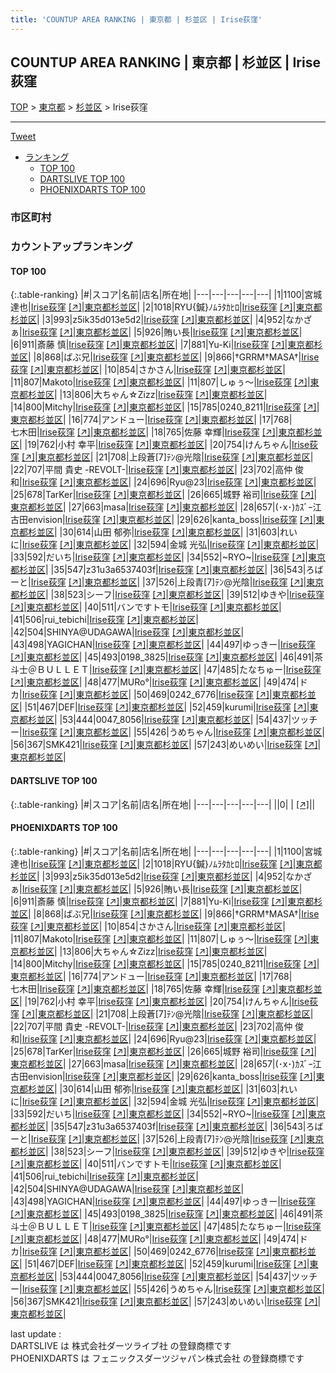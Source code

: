 ```yaml
---
title: 'COUNTUP AREA RANKING | 東京都 | 杉並区 | Irise荻窪'
---
```

## COUNTUP AREA RANKING | 東京都 | 杉並区 | Irise荻窪

[TOP](/darts/rank/) > [東京都](/darts/rank/東京都/) > [杉並区](/darts/rank/東京都/杉並区/) > Irise荻窪

___

<a href="https://twitter.com/share?ref_src=twsrc%5Etfw" data-text="COUNTUP AREA RANKING | 東京都杉並区Irise荻窪" class="twitter-share-button" data-hashtags="DARTSLIVE,PHOENIXDARTS,darts,ダーツ" data-show-count="false">Tweet</a>

* [ランキング](#カウントアップランキング)
    * [TOP 100](#top-100)
    * [DARTSLIVE TOP 100](#dartslive-top-100)
    * [PHOENIXDARTS TOP 100](#phoenixdarts-top-100)

### 市区町村

<ul>

</ul>

### カウントアップランキング

#### TOP 100



{:.table-ranking}
|#|スコア|名前|店名|所在地|
|---|---|---|---|---|
|1|1100|<span class="rank-name-pd">宮城 達也</span>|<a href="/darts/rank/shops/52522.html">Irise荻窪</a> <a href="https://vs.phoenixdarts.com/jp/shop/shopDetailInfo/s_52522?s_seq=52522">[↗]</a>|<a href="/darts/rank/東京都/杉並区">東京都杉並区</a>|
|2|1018|<span class="rank-name-pd">RYU{鍼}ﾉﾑﾗﾀｶﾋﾛ</span>|<a href="/darts/rank/shops/52522.html">Irise荻窪</a> <a href="https://vs.phoenixdarts.com/jp/shop/shopDetailInfo/s_52522?s_seq=52522">[↗]</a>|<a href="/darts/rank/東京都/杉並区">東京都杉並区</a>|
|3|993|<span class="rank-name-pd">z5ik35d013e5d2</span>|<a href="/darts/rank/shops/52522.html">Irise荻窪</a> <a href="https://vs.phoenixdarts.com/jp/shop/shopDetailInfo/s_52522?s_seq=52522">[↗]</a>|<a href="/darts/rank/東京都/杉並区">東京都杉並区</a>|
|4|952|<span class="rank-name-pd">なかざぁ</span>|<a href="/darts/rank/shops/52522.html">Irise荻窪</a> <a href="https://vs.phoenixdarts.com/jp/shop/shopDetailInfo/s_52522?s_seq=52522">[↗]</a>|<a href="/darts/rank/東京都/杉並区">東京都杉並区</a>|
|5|926|<span class="rank-name-pd">賄い長</span>|<a href="/darts/rank/shops/52522.html">Irise荻窪</a> <a href="https://vs.phoenixdarts.com/jp/shop/shopDetailInfo/s_52522?s_seq=52522">[↗]</a>|<a href="/darts/rank/東京都/杉並区">東京都杉並区</a>|
|6|911|<span class="rank-name-pd">斎藤 慎</span>|<a href="/darts/rank/shops/52522.html">Irise荻窪</a> <a href="https://vs.phoenixdarts.com/jp/shop/shopDetailInfo/s_52522?s_seq=52522">[↗]</a>|<a href="/darts/rank/東京都/杉並区">東京都杉並区</a>|
|7|881|<span class="rank-name-pd">Yu-Ki</span>|<a href="/darts/rank/shops/52522.html">Irise荻窪</a> <a href="https://vs.phoenixdarts.com/jp/shop/shopDetailInfo/s_52522?s_seq=52522">[↗]</a>|<a href="/darts/rank/東京都/杉並区">東京都杉並区</a>|
|8|868|<span class="rank-name-pd">ばぶ兄</span>|<a href="/darts/rank/shops/52522.html">Irise荻窪</a> <a href="https://vs.phoenixdarts.com/jp/shop/shopDetailInfo/s_52522?s_seq=52522">[↗]</a>|<a href="/darts/rank/東京都/杉並区">東京都杉並区</a>|
|9|866|<span class="rank-name-pd">†GRRM†MASA†</span>|<a href="/darts/rank/shops/52522.html">Irise荻窪</a> <a href="https://vs.phoenixdarts.com/jp/shop/shopDetailInfo/s_52522?s_seq=52522">[↗]</a>|<a href="/darts/rank/東京都/杉並区">東京都杉並区</a>|
|10|854|<span class="rank-name-pd">さかさん</span>|<a href="/darts/rank/shops/52522.html">Irise荻窪</a> <a href="https://vs.phoenixdarts.com/jp/shop/shopDetailInfo/s_52522?s_seq=52522">[↗]</a>|<a href="/darts/rank/東京都/杉並区">東京都杉並区</a>|
|11|807|<span class="rank-name-pd">Makoto</span>|<a href="/darts/rank/shops/52522.html">Irise荻窪</a> <a href="https://vs.phoenixdarts.com/jp/shop/shopDetailInfo/s_52522?s_seq=52522">[↗]</a>|<a href="/darts/rank/東京都/杉並区">東京都杉並区</a>|
|11|807|<span class="rank-name-pd">しゅぅ～</span>|<a href="/darts/rank/shops/52522.html">Irise荻窪</a> <a href="https://vs.phoenixdarts.com/jp/shop/shopDetailInfo/s_52522?s_seq=52522">[↗]</a>|<a href="/darts/rank/東京都/杉並区">東京都杉並区</a>|
|13|806|<span class="rank-name-pd">大ちゃん☆Zizz</span>|<a href="/darts/rank/shops/52522.html">Irise荻窪</a> <a href="https://vs.phoenixdarts.com/jp/shop/shopDetailInfo/s_52522?s_seq=52522">[↗]</a>|<a href="/darts/rank/東京都/杉並区">東京都杉並区</a>|
|14|800|<span class="rank-name-pd">Mitchy</span>|<a href="/darts/rank/shops/52522.html">Irise荻窪</a> <a href="https://vs.phoenixdarts.com/jp/shop/shopDetailInfo/s_52522?s_seq=52522">[↗]</a>|<a href="/darts/rank/東京都/杉並区">東京都杉並区</a>|
|15|785|<span class="rank-name-pd">0240_8211</span>|<a href="/darts/rank/shops/52522.html">Irise荻窪</a> <a href="https://vs.phoenixdarts.com/jp/shop/shopDetailInfo/s_52522?s_seq=52522">[↗]</a>|<a href="/darts/rank/東京都/杉並区">東京都杉並区</a>|
|16|774|<span class="rank-name-pd">アンドュー</span>|<a href="/darts/rank/shops/52522.html">Irise荻窪</a> <a href="https://vs.phoenixdarts.com/jp/shop/shopDetailInfo/s_52522?s_seq=52522">[↗]</a>|<a href="/darts/rank/東京都/杉並区">東京都杉並区</a>|
|17|768|<span class="rank-name-pd">　　　　　　　　　　　　  七木田</span>|<a href="/darts/rank/shops/52522.html">Irise荻窪</a> <a href="https://vs.phoenixdarts.com/jp/shop/shopDetailInfo/s_52522?s_seq=52522">[↗]</a>|<a href="/darts/rank/東京都/杉並区">東京都杉並区</a>|
|18|765|<span class="rank-name-pd"><span class="pro-icon-pd"></span>佐藤 幸輝</span>|<a href="/darts/rank/shops/52522.html">Irise荻窪</a> <a href="https://vs.phoenixdarts.com/jp/shop/shopDetailInfo/s_52522?s_seq=52522">[↗]</a>|<a href="/darts/rank/東京都/杉並区">東京都杉並区</a>|
|19|762|<span class="rank-name-pd">小村 幸平</span>|<a href="/darts/rank/shops/52522.html">Irise荻窪</a> <a href="https://vs.phoenixdarts.com/jp/shop/shopDetailInfo/s_52522?s_seq=52522">[↗]</a>|<a href="/darts/rank/東京都/杉並区">東京都杉並区</a>|
|20|754|<span class="rank-name-pd">けんちゃん</span>|<a href="/darts/rank/shops/52522.html">Irise荻窪</a> <a href="https://vs.phoenixdarts.com/jp/shop/shopDetailInfo/s_52522?s_seq=52522">[↗]</a>|<a href="/darts/rank/東京都/杉並区">東京都杉並区</a>|
|21|708|<span class="rank-name-pd">上段蒼[7]ﾃﾝ@光陰</span>|<a href="/darts/rank/shops/52522.html">Irise荻窪</a> <a href="https://vs.phoenixdarts.com/jp/shop/shopDetailInfo/s_52522?s_seq=52522">[↗]</a>|<a href="/darts/rank/東京都/杉並区">東京都杉並区</a>|
|22|707|<span class="rank-name-pd">平間 貴史 -REVOLT-</span>|<a href="/darts/rank/shops/52522.html">Irise荻窪</a> <a href="https://vs.phoenixdarts.com/jp/shop/shopDetailInfo/s_52522?s_seq=52522">[↗]</a>|<a href="/darts/rank/東京都/杉並区">東京都杉並区</a>|
|23|702|<span class="rank-name-pd">高仲 俊和</span>|<a href="/darts/rank/shops/52522.html">Irise荻窪</a> <a href="https://vs.phoenixdarts.com/jp/shop/shopDetailInfo/s_52522?s_seq=52522">[↗]</a>|<a href="/darts/rank/東京都/杉並区">東京都杉並区</a>|
|24|696|<span class="rank-name-pd">Ryu@23</span>|<a href="/darts/rank/shops/52522.html">Irise荻窪</a> <a href="https://vs.phoenixdarts.com/jp/shop/shopDetailInfo/s_52522?s_seq=52522">[↗]</a>|<a href="/darts/rank/東京都/杉並区">東京都杉並区</a>|
|25|678|<span class="rank-name-pd">TarKer</span>|<a href="/darts/rank/shops/52522.html">Irise荻窪</a> <a href="https://vs.phoenixdarts.com/jp/shop/shopDetailInfo/s_52522?s_seq=52522">[↗]</a>|<a href="/darts/rank/東京都/杉並区">東京都杉並区</a>|
|26|665|<span class="rank-name-pd"><span class="pro-icon-pd"></span>城野 裕司</span>|<a href="/darts/rank/shops/52522.html">Irise荻窪</a> <a href="https://vs.phoenixdarts.com/jp/shop/shopDetailInfo/s_52522?s_seq=52522">[↗]</a>|<a href="/darts/rank/東京都/杉並区">東京都杉並区</a>|
|27|663|<span class="rank-name-pd">masa</span>|<a href="/darts/rank/shops/52522.html">Irise荻窪</a> <a href="https://vs.phoenixdarts.com/jp/shop/shopDetailInfo/s_52522?s_seq=52522">[↗]</a>|<a href="/darts/rank/東京都/杉並区">東京都杉並区</a>|
|28|657|<span class="rank-name-pd">(･x･)ｶｽﾞｰ江古田envision</span>|<a href="/darts/rank/shops/52522.html">Irise荻窪</a> <a href="https://vs.phoenixdarts.com/jp/shop/shopDetailInfo/s_52522?s_seq=52522">[↗]</a>|<a href="/darts/rank/東京都/杉並区">東京都杉並区</a>|
|29|626|<span class="rank-name-pd">kanta_boss</span>|<a href="/darts/rank/shops/52522.html">Irise荻窪</a> <a href="https://vs.phoenixdarts.com/jp/shop/shopDetailInfo/s_52522?s_seq=52522">[↗]</a>|<a href="/darts/rank/東京都/杉並区">東京都杉並区</a>|
|30|614|<span class="rank-name-pd">山田 郁弥</span>|<a href="/darts/rank/shops/52522.html">Irise荻窪</a> <a href="https://vs.phoenixdarts.com/jp/shop/shopDetailInfo/s_52522?s_seq=52522">[↗]</a>|<a href="/darts/rank/東京都/杉並区">東京都杉並区</a>|
|31|603|<span class="rank-name-pd">れいに</span>|<a href="/darts/rank/shops/52522.html">Irise荻窪</a> <a href="https://vs.phoenixdarts.com/jp/shop/shopDetailInfo/s_52522?s_seq=52522">[↗]</a>|<a href="/darts/rank/東京都/杉並区">東京都杉並区</a>|
|32|594|<span class="rank-name-pd">金城 光弘</span>|<a href="/darts/rank/shops/52522.html">Irise荻窪</a> <a href="https://vs.phoenixdarts.com/jp/shop/shopDetailInfo/s_52522?s_seq=52522">[↗]</a>|<a href="/darts/rank/東京都/杉並区">東京都杉並区</a>|
|33|592|<span class="rank-name-pd">だいち</span>|<a href="/darts/rank/shops/52522.html">Irise荻窪</a> <a href="https://vs.phoenixdarts.com/jp/shop/shopDetailInfo/s_52522?s_seq=52522">[↗]</a>|<a href="/darts/rank/東京都/杉並区">東京都杉並区</a>|
|34|552|<span class="rank-name-pd">~RYO~</span>|<a href="/darts/rank/shops/52522.html">Irise荻窪</a> <a href="https://vs.phoenixdarts.com/jp/shop/shopDetailInfo/s_52522?s_seq=52522">[↗]</a>|<a href="/darts/rank/東京都/杉並区">東京都杉並区</a>|
|35|547|<span class="rank-name-pd">z31u3a6537403f</span>|<a href="/darts/rank/shops/52522.html">Irise荻窪</a> <a href="https://vs.phoenixdarts.com/jp/shop/shopDetailInfo/s_52522?s_seq=52522">[↗]</a>|<a href="/darts/rank/東京都/杉並区">東京都杉並区</a>|
|36|543|<span class="rank-name-pd">ろばーと</span>|<a href="/darts/rank/shops/52522.html">Irise荻窪</a> <a href="https://vs.phoenixdarts.com/jp/shop/shopDetailInfo/s_52522?s_seq=52522">[↗]</a>|<a href="/darts/rank/東京都/杉並区">東京都杉並区</a>|
|37|526|<span class="rank-name-pd">上段青[7]ﾃﾝ@光陰</span>|<a href="/darts/rank/shops/52522.html">Irise荻窪</a> <a href="https://vs.phoenixdarts.com/jp/shop/shopDetailInfo/s_52522?s_seq=52522">[↗]</a>|<a href="/darts/rank/東京都/杉並区">東京都杉並区</a>|
|38|523|<span class="rank-name-pd">シーフ</span>|<a href="/darts/rank/shops/52522.html">Irise荻窪</a> <a href="https://vs.phoenixdarts.com/jp/shop/shopDetailInfo/s_52522?s_seq=52522">[↗]</a>|<a href="/darts/rank/東京都/杉並区">東京都杉並区</a>|
|39|512|<span class="rank-name-pd">ゆきや</span>|<a href="/darts/rank/shops/52522.html">Irise荻窪</a> <a href="https://vs.phoenixdarts.com/jp/shop/shopDetailInfo/s_52522?s_seq=52522">[↗]</a>|<a href="/darts/rank/東京都/杉並区">東京都杉並区</a>|
|40|511|<span class="rank-name-pd">バンですトモ</span>|<a href="/darts/rank/shops/52522.html">Irise荻窪</a> <a href="https://vs.phoenixdarts.com/jp/shop/shopDetailInfo/s_52522?s_seq=52522">[↗]</a>|<a href="/darts/rank/東京都/杉並区">東京都杉並区</a>|
|41|506|<span class="rank-name-pd">rui_tebichi</span>|<a href="/darts/rank/shops/52522.html">Irise荻窪</a> <a href="https://vs.phoenixdarts.com/jp/shop/shopDetailInfo/s_52522?s_seq=52522">[↗]</a>|<a href="/darts/rank/東京都/杉並区">東京都杉並区</a>|
|42|504|<span class="rank-name-pd">SHINYA@UDAGAWA</span>|<a href="/darts/rank/shops/52522.html">Irise荻窪</a> <a href="https://vs.phoenixdarts.com/jp/shop/shopDetailInfo/s_52522?s_seq=52522">[↗]</a>|<a href="/darts/rank/東京都/杉並区">東京都杉並区</a>|
|43|498|<span class="rank-name-pd">YAGICHAN</span>|<a href="/darts/rank/shops/52522.html">Irise荻窪</a> <a href="https://vs.phoenixdarts.com/jp/shop/shopDetailInfo/s_52522?s_seq=52522">[↗]</a>|<a href="/darts/rank/東京都/杉並区">東京都杉並区</a>|
|44|497|<span class="rank-name-pd">ゆっきー</span>|<a href="/darts/rank/shops/52522.html">Irise荻窪</a> <a href="https://vs.phoenixdarts.com/jp/shop/shopDetailInfo/s_52522?s_seq=52522">[↗]</a>|<a href="/darts/rank/東京都/杉並区">東京都杉並区</a>|
|45|493|<span class="rank-name-pd">0198_3825</span>|<a href="/darts/rank/shops/52522.html">Irise荻窪</a> <a href="https://vs.phoenixdarts.com/jp/shop/shopDetailInfo/s_52522?s_seq=52522">[↗]</a>|<a href="/darts/rank/東京都/杉並区">東京都杉並区</a>|
|46|491|<span class="rank-name-pd">茶斗士＠ＢＵＬＬＥＴ</span>|<a href="/darts/rank/shops/52522.html">Irise荻窪</a> <a href="https://vs.phoenixdarts.com/jp/shop/shopDetailInfo/s_52522?s_seq=52522">[↗]</a>|<a href="/darts/rank/東京都/杉並区">東京都杉並区</a>|
|47|485|<span class="rank-name-pd">たなちゅー</span>|<a href="/darts/rank/shops/52522.html">Irise荻窪</a> <a href="https://vs.phoenixdarts.com/jp/shop/shopDetailInfo/s_52522?s_seq=52522">[↗]</a>|<a href="/darts/rank/東京都/杉並区">東京都杉並区</a>|
|48|477|<span class="rank-name-pd">MURo°</span>|<a href="/darts/rank/shops/52522.html">Irise荻窪</a> <a href="https://vs.phoenixdarts.com/jp/shop/shopDetailInfo/s_52522?s_seq=52522">[↗]</a>|<a href="/darts/rank/東京都/杉並区">東京都杉並区</a>|
|49|474|<span class="rank-name-pd">ドカ</span>|<a href="/darts/rank/shops/52522.html">Irise荻窪</a> <a href="https://vs.phoenixdarts.com/jp/shop/shopDetailInfo/s_52522?s_seq=52522">[↗]</a>|<a href="/darts/rank/東京都/杉並区">東京都杉並区</a>|
|50|469|<span class="rank-name-pd">0242_6776</span>|<a href="/darts/rank/shops/52522.html">Irise荻窪</a> <a href="https://vs.phoenixdarts.com/jp/shop/shopDetailInfo/s_52522?s_seq=52522">[↗]</a>|<a href="/darts/rank/東京都/杉並区">東京都杉並区</a>|
|51|467|<span class="rank-name-pd">DEF</span>|<a href="/darts/rank/shops/52522.html">Irise荻窪</a> <a href="https://vs.phoenixdarts.com/jp/shop/shopDetailInfo/s_52522?s_seq=52522">[↗]</a>|<a href="/darts/rank/東京都/杉並区">東京都杉並区</a>|
|52|459|<span class="rank-name-pd">kurumi</span>|<a href="/darts/rank/shops/52522.html">Irise荻窪</a> <a href="https://vs.phoenixdarts.com/jp/shop/shopDetailInfo/s_52522?s_seq=52522">[↗]</a>|<a href="/darts/rank/東京都/杉並区">東京都杉並区</a>|
|53|444|<span class="rank-name-pd">0047_8056</span>|<a href="/darts/rank/shops/52522.html">Irise荻窪</a> <a href="https://vs.phoenixdarts.com/jp/shop/shopDetailInfo/s_52522?s_seq=52522">[↗]</a>|<a href="/darts/rank/東京都/杉並区">東京都杉並区</a>|
|54|437|<span class="rank-name-pd">ツッチー</span>|<a href="/darts/rank/shops/52522.html">Irise荻窪</a> <a href="https://vs.phoenixdarts.com/jp/shop/shopDetailInfo/s_52522?s_seq=52522">[↗]</a>|<a href="/darts/rank/東京都/杉並区">東京都杉並区</a>|
|55|426|<span class="rank-name-pd">うめちゃん</span>|<a href="/darts/rank/shops/52522.html">Irise荻窪</a> <a href="https://vs.phoenixdarts.com/jp/shop/shopDetailInfo/s_52522?s_seq=52522">[↗]</a>|<a href="/darts/rank/東京都/杉並区">東京都杉並区</a>|
|56|367|<span class="rank-name-pd">SMK421</span>|<a href="/darts/rank/shops/52522.html">Irise荻窪</a> <a href="https://vs.phoenixdarts.com/jp/shop/shopDetailInfo/s_52522?s_seq=52522">[↗]</a>|<a href="/darts/rank/東京都/杉並区">東京都杉並区</a>|
|57|243|<span class="rank-name-pd">めいめい</span>|<a href="/darts/rank/shops/52522.html">Irise荻窪</a> <a href="https://vs.phoenixdarts.com/jp/shop/shopDetailInfo/s_52522?s_seq=52522">[↗]</a>|<a href="/darts/rank/東京都/杉並区">東京都杉並区</a>|


#### DARTSLIVE TOP 100



{:.table-ranking}
|#|スコア|名前|店名|所在地|
|---|---|---|---|---|
||0|<span class="rank-name-dl"> </span>|<a href="/darts/rank/shops/.html"></a> <a href="">[↗]</a>|<a href="/darts/rank//"></a>|


#### PHOENIXDARTS TOP 100



{:.table-ranking}
|#|スコア|名前|店名|所在地|
|---|---|---|---|---|
|1|1100|<span class="rank-name-pd">宮城 達也</span>|<a href="/darts/rank/shops/52522.html">Irise荻窪</a> <a href="https://vs.phoenixdarts.com/jp/shop/shopDetailInfo/s_52522?s_seq=52522">[↗]</a>|<a href="/darts/rank/東京都/杉並区">東京都杉並区</a>|
|2|1018|<span class="rank-name-pd">RYU{鍼}ﾉﾑﾗﾀｶﾋﾛ</span>|<a href="/darts/rank/shops/52522.html">Irise荻窪</a> <a href="https://vs.phoenixdarts.com/jp/shop/shopDetailInfo/s_52522?s_seq=52522">[↗]</a>|<a href="/darts/rank/東京都/杉並区">東京都杉並区</a>|
|3|993|<span class="rank-name-pd">z5ik35d013e5d2</span>|<a href="/darts/rank/shops/52522.html">Irise荻窪</a> <a href="https://vs.phoenixdarts.com/jp/shop/shopDetailInfo/s_52522?s_seq=52522">[↗]</a>|<a href="/darts/rank/東京都/杉並区">東京都杉並区</a>|
|4|952|<span class="rank-name-pd">なかざぁ</span>|<a href="/darts/rank/shops/52522.html">Irise荻窪</a> <a href="https://vs.phoenixdarts.com/jp/shop/shopDetailInfo/s_52522?s_seq=52522">[↗]</a>|<a href="/darts/rank/東京都/杉並区">東京都杉並区</a>|
|5|926|<span class="rank-name-pd">賄い長</span>|<a href="/darts/rank/shops/52522.html">Irise荻窪</a> <a href="https://vs.phoenixdarts.com/jp/shop/shopDetailInfo/s_52522?s_seq=52522">[↗]</a>|<a href="/darts/rank/東京都/杉並区">東京都杉並区</a>|
|6|911|<span class="rank-name-pd">斎藤 慎</span>|<a href="/darts/rank/shops/52522.html">Irise荻窪</a> <a href="https://vs.phoenixdarts.com/jp/shop/shopDetailInfo/s_52522?s_seq=52522">[↗]</a>|<a href="/darts/rank/東京都/杉並区">東京都杉並区</a>|
|7|881|<span class="rank-name-pd">Yu-Ki</span>|<a href="/darts/rank/shops/52522.html">Irise荻窪</a> <a href="https://vs.phoenixdarts.com/jp/shop/shopDetailInfo/s_52522?s_seq=52522">[↗]</a>|<a href="/darts/rank/東京都/杉並区">東京都杉並区</a>|
|8|868|<span class="rank-name-pd">ばぶ兄</span>|<a href="/darts/rank/shops/52522.html">Irise荻窪</a> <a href="https://vs.phoenixdarts.com/jp/shop/shopDetailInfo/s_52522?s_seq=52522">[↗]</a>|<a href="/darts/rank/東京都/杉並区">東京都杉並区</a>|
|9|866|<span class="rank-name-pd">†GRRM†MASA†</span>|<a href="/darts/rank/shops/52522.html">Irise荻窪</a> <a href="https://vs.phoenixdarts.com/jp/shop/shopDetailInfo/s_52522?s_seq=52522">[↗]</a>|<a href="/darts/rank/東京都/杉並区">東京都杉並区</a>|
|10|854|<span class="rank-name-pd">さかさん</span>|<a href="/darts/rank/shops/52522.html">Irise荻窪</a> <a href="https://vs.phoenixdarts.com/jp/shop/shopDetailInfo/s_52522?s_seq=52522">[↗]</a>|<a href="/darts/rank/東京都/杉並区">東京都杉並区</a>|
|11|807|<span class="rank-name-pd">Makoto</span>|<a href="/darts/rank/shops/52522.html">Irise荻窪</a> <a href="https://vs.phoenixdarts.com/jp/shop/shopDetailInfo/s_52522?s_seq=52522">[↗]</a>|<a href="/darts/rank/東京都/杉並区">東京都杉並区</a>|
|11|807|<span class="rank-name-pd">しゅぅ～</span>|<a href="/darts/rank/shops/52522.html">Irise荻窪</a> <a href="https://vs.phoenixdarts.com/jp/shop/shopDetailInfo/s_52522?s_seq=52522">[↗]</a>|<a href="/darts/rank/東京都/杉並区">東京都杉並区</a>|
|13|806|<span class="rank-name-pd">大ちゃん☆Zizz</span>|<a href="/darts/rank/shops/52522.html">Irise荻窪</a> <a href="https://vs.phoenixdarts.com/jp/shop/shopDetailInfo/s_52522?s_seq=52522">[↗]</a>|<a href="/darts/rank/東京都/杉並区">東京都杉並区</a>|
|14|800|<span class="rank-name-pd">Mitchy</span>|<a href="/darts/rank/shops/52522.html">Irise荻窪</a> <a href="https://vs.phoenixdarts.com/jp/shop/shopDetailInfo/s_52522?s_seq=52522">[↗]</a>|<a href="/darts/rank/東京都/杉並区">東京都杉並区</a>|
|15|785|<span class="rank-name-pd">0240_8211</span>|<a href="/darts/rank/shops/52522.html">Irise荻窪</a> <a href="https://vs.phoenixdarts.com/jp/shop/shopDetailInfo/s_52522?s_seq=52522">[↗]</a>|<a href="/darts/rank/東京都/杉並区">東京都杉並区</a>|
|16|774|<span class="rank-name-pd">アンドュー</span>|<a href="/darts/rank/shops/52522.html">Irise荻窪</a> <a href="https://vs.phoenixdarts.com/jp/shop/shopDetailInfo/s_52522?s_seq=52522">[↗]</a>|<a href="/darts/rank/東京都/杉並区">東京都杉並区</a>|
|17|768|<span class="rank-name-pd">　　　　　　　　　　　　  七木田</span>|<a href="/darts/rank/shops/52522.html">Irise荻窪</a> <a href="https://vs.phoenixdarts.com/jp/shop/shopDetailInfo/s_52522?s_seq=52522">[↗]</a>|<a href="/darts/rank/東京都/杉並区">東京都杉並区</a>|
|18|765|<span class="rank-name-pd"><span class="pro-icon-pd"></span>佐藤 幸輝</span>|<a href="/darts/rank/shops/52522.html">Irise荻窪</a> <a href="https://vs.phoenixdarts.com/jp/shop/shopDetailInfo/s_52522?s_seq=52522">[↗]</a>|<a href="/darts/rank/東京都/杉並区">東京都杉並区</a>|
|19|762|<span class="rank-name-pd">小村 幸平</span>|<a href="/darts/rank/shops/52522.html">Irise荻窪</a> <a href="https://vs.phoenixdarts.com/jp/shop/shopDetailInfo/s_52522?s_seq=52522">[↗]</a>|<a href="/darts/rank/東京都/杉並区">東京都杉並区</a>|
|20|754|<span class="rank-name-pd">けんちゃん</span>|<a href="/darts/rank/shops/52522.html">Irise荻窪</a> <a href="https://vs.phoenixdarts.com/jp/shop/shopDetailInfo/s_52522?s_seq=52522">[↗]</a>|<a href="/darts/rank/東京都/杉並区">東京都杉並区</a>|
|21|708|<span class="rank-name-pd">上段蒼[7]ﾃﾝ@光陰</span>|<a href="/darts/rank/shops/52522.html">Irise荻窪</a> <a href="https://vs.phoenixdarts.com/jp/shop/shopDetailInfo/s_52522?s_seq=52522">[↗]</a>|<a href="/darts/rank/東京都/杉並区">東京都杉並区</a>|
|22|707|<span class="rank-name-pd">平間 貴史 -REVOLT-</span>|<a href="/darts/rank/shops/52522.html">Irise荻窪</a> <a href="https://vs.phoenixdarts.com/jp/shop/shopDetailInfo/s_52522?s_seq=52522">[↗]</a>|<a href="/darts/rank/東京都/杉並区">東京都杉並区</a>|
|23|702|<span class="rank-name-pd">高仲 俊和</span>|<a href="/darts/rank/shops/52522.html">Irise荻窪</a> <a href="https://vs.phoenixdarts.com/jp/shop/shopDetailInfo/s_52522?s_seq=52522">[↗]</a>|<a href="/darts/rank/東京都/杉並区">東京都杉並区</a>|
|24|696|<span class="rank-name-pd">Ryu@23</span>|<a href="/darts/rank/shops/52522.html">Irise荻窪</a> <a href="https://vs.phoenixdarts.com/jp/shop/shopDetailInfo/s_52522?s_seq=52522">[↗]</a>|<a href="/darts/rank/東京都/杉並区">東京都杉並区</a>|
|25|678|<span class="rank-name-pd">TarKer</span>|<a href="/darts/rank/shops/52522.html">Irise荻窪</a> <a href="https://vs.phoenixdarts.com/jp/shop/shopDetailInfo/s_52522?s_seq=52522">[↗]</a>|<a href="/darts/rank/東京都/杉並区">東京都杉並区</a>|
|26|665|<span class="rank-name-pd"><span class="pro-icon-pd"></span>城野 裕司</span>|<a href="/darts/rank/shops/52522.html">Irise荻窪</a> <a href="https://vs.phoenixdarts.com/jp/shop/shopDetailInfo/s_52522?s_seq=52522">[↗]</a>|<a href="/darts/rank/東京都/杉並区">東京都杉並区</a>|
|27|663|<span class="rank-name-pd">masa</span>|<a href="/darts/rank/shops/52522.html">Irise荻窪</a> <a href="https://vs.phoenixdarts.com/jp/shop/shopDetailInfo/s_52522?s_seq=52522">[↗]</a>|<a href="/darts/rank/東京都/杉並区">東京都杉並区</a>|
|28|657|<span class="rank-name-pd">(･x･)ｶｽﾞｰ江古田envision</span>|<a href="/darts/rank/shops/52522.html">Irise荻窪</a> <a href="https://vs.phoenixdarts.com/jp/shop/shopDetailInfo/s_52522?s_seq=52522">[↗]</a>|<a href="/darts/rank/東京都/杉並区">東京都杉並区</a>|
|29|626|<span class="rank-name-pd">kanta_boss</span>|<a href="/darts/rank/shops/52522.html">Irise荻窪</a> <a href="https://vs.phoenixdarts.com/jp/shop/shopDetailInfo/s_52522?s_seq=52522">[↗]</a>|<a href="/darts/rank/東京都/杉並区">東京都杉並区</a>|
|30|614|<span class="rank-name-pd">山田 郁弥</span>|<a href="/darts/rank/shops/52522.html">Irise荻窪</a> <a href="https://vs.phoenixdarts.com/jp/shop/shopDetailInfo/s_52522?s_seq=52522">[↗]</a>|<a href="/darts/rank/東京都/杉並区">東京都杉並区</a>|
|31|603|<span class="rank-name-pd">れいに</span>|<a href="/darts/rank/shops/52522.html">Irise荻窪</a> <a href="https://vs.phoenixdarts.com/jp/shop/shopDetailInfo/s_52522?s_seq=52522">[↗]</a>|<a href="/darts/rank/東京都/杉並区">東京都杉並区</a>|
|32|594|<span class="rank-name-pd">金城 光弘</span>|<a href="/darts/rank/shops/52522.html">Irise荻窪</a> <a href="https://vs.phoenixdarts.com/jp/shop/shopDetailInfo/s_52522?s_seq=52522">[↗]</a>|<a href="/darts/rank/東京都/杉並区">東京都杉並区</a>|
|33|592|<span class="rank-name-pd">だいち</span>|<a href="/darts/rank/shops/52522.html">Irise荻窪</a> <a href="https://vs.phoenixdarts.com/jp/shop/shopDetailInfo/s_52522?s_seq=52522">[↗]</a>|<a href="/darts/rank/東京都/杉並区">東京都杉並区</a>|
|34|552|<span class="rank-name-pd">~RYO~</span>|<a href="/darts/rank/shops/52522.html">Irise荻窪</a> <a href="https://vs.phoenixdarts.com/jp/shop/shopDetailInfo/s_52522?s_seq=52522">[↗]</a>|<a href="/darts/rank/東京都/杉並区">東京都杉並区</a>|
|35|547|<span class="rank-name-pd">z31u3a6537403f</span>|<a href="/darts/rank/shops/52522.html">Irise荻窪</a> <a href="https://vs.phoenixdarts.com/jp/shop/shopDetailInfo/s_52522?s_seq=52522">[↗]</a>|<a href="/darts/rank/東京都/杉並区">東京都杉並区</a>|
|36|543|<span class="rank-name-pd">ろばーと</span>|<a href="/darts/rank/shops/52522.html">Irise荻窪</a> <a href="https://vs.phoenixdarts.com/jp/shop/shopDetailInfo/s_52522?s_seq=52522">[↗]</a>|<a href="/darts/rank/東京都/杉並区">東京都杉並区</a>|
|37|526|<span class="rank-name-pd">上段青[7]ﾃﾝ@光陰</span>|<a href="/darts/rank/shops/52522.html">Irise荻窪</a> <a href="https://vs.phoenixdarts.com/jp/shop/shopDetailInfo/s_52522?s_seq=52522">[↗]</a>|<a href="/darts/rank/東京都/杉並区">東京都杉並区</a>|
|38|523|<span class="rank-name-pd">シーフ</span>|<a href="/darts/rank/shops/52522.html">Irise荻窪</a> <a href="https://vs.phoenixdarts.com/jp/shop/shopDetailInfo/s_52522?s_seq=52522">[↗]</a>|<a href="/darts/rank/東京都/杉並区">東京都杉並区</a>|
|39|512|<span class="rank-name-pd">ゆきや</span>|<a href="/darts/rank/shops/52522.html">Irise荻窪</a> <a href="https://vs.phoenixdarts.com/jp/shop/shopDetailInfo/s_52522?s_seq=52522">[↗]</a>|<a href="/darts/rank/東京都/杉並区">東京都杉並区</a>|
|40|511|<span class="rank-name-pd">バンですトモ</span>|<a href="/darts/rank/shops/52522.html">Irise荻窪</a> <a href="https://vs.phoenixdarts.com/jp/shop/shopDetailInfo/s_52522?s_seq=52522">[↗]</a>|<a href="/darts/rank/東京都/杉並区">東京都杉並区</a>|
|41|506|<span class="rank-name-pd">rui_tebichi</span>|<a href="/darts/rank/shops/52522.html">Irise荻窪</a> <a href="https://vs.phoenixdarts.com/jp/shop/shopDetailInfo/s_52522?s_seq=52522">[↗]</a>|<a href="/darts/rank/東京都/杉並区">東京都杉並区</a>|
|42|504|<span class="rank-name-pd">SHINYA@UDAGAWA</span>|<a href="/darts/rank/shops/52522.html">Irise荻窪</a> <a href="https://vs.phoenixdarts.com/jp/shop/shopDetailInfo/s_52522?s_seq=52522">[↗]</a>|<a href="/darts/rank/東京都/杉並区">東京都杉並区</a>|
|43|498|<span class="rank-name-pd">YAGICHAN</span>|<a href="/darts/rank/shops/52522.html">Irise荻窪</a> <a href="https://vs.phoenixdarts.com/jp/shop/shopDetailInfo/s_52522?s_seq=52522">[↗]</a>|<a href="/darts/rank/東京都/杉並区">東京都杉並区</a>|
|44|497|<span class="rank-name-pd">ゆっきー</span>|<a href="/darts/rank/shops/52522.html">Irise荻窪</a> <a href="https://vs.phoenixdarts.com/jp/shop/shopDetailInfo/s_52522?s_seq=52522">[↗]</a>|<a href="/darts/rank/東京都/杉並区">東京都杉並区</a>|
|45|493|<span class="rank-name-pd">0198_3825</span>|<a href="/darts/rank/shops/52522.html">Irise荻窪</a> <a href="https://vs.phoenixdarts.com/jp/shop/shopDetailInfo/s_52522?s_seq=52522">[↗]</a>|<a href="/darts/rank/東京都/杉並区">東京都杉並区</a>|
|46|491|<span class="rank-name-pd">茶斗士＠ＢＵＬＬＥＴ</span>|<a href="/darts/rank/shops/52522.html">Irise荻窪</a> <a href="https://vs.phoenixdarts.com/jp/shop/shopDetailInfo/s_52522?s_seq=52522">[↗]</a>|<a href="/darts/rank/東京都/杉並区">東京都杉並区</a>|
|47|485|<span class="rank-name-pd">たなちゅー</span>|<a href="/darts/rank/shops/52522.html">Irise荻窪</a> <a href="https://vs.phoenixdarts.com/jp/shop/shopDetailInfo/s_52522?s_seq=52522">[↗]</a>|<a href="/darts/rank/東京都/杉並区">東京都杉並区</a>|
|48|477|<span class="rank-name-pd">MURo°</span>|<a href="/darts/rank/shops/52522.html">Irise荻窪</a> <a href="https://vs.phoenixdarts.com/jp/shop/shopDetailInfo/s_52522?s_seq=52522">[↗]</a>|<a href="/darts/rank/東京都/杉並区">東京都杉並区</a>|
|49|474|<span class="rank-name-pd">ドカ</span>|<a href="/darts/rank/shops/52522.html">Irise荻窪</a> <a href="https://vs.phoenixdarts.com/jp/shop/shopDetailInfo/s_52522?s_seq=52522">[↗]</a>|<a href="/darts/rank/東京都/杉並区">東京都杉並区</a>|
|50|469|<span class="rank-name-pd">0242_6776</span>|<a href="/darts/rank/shops/52522.html">Irise荻窪</a> <a href="https://vs.phoenixdarts.com/jp/shop/shopDetailInfo/s_52522?s_seq=52522">[↗]</a>|<a href="/darts/rank/東京都/杉並区">東京都杉並区</a>|
|51|467|<span class="rank-name-pd">DEF</span>|<a href="/darts/rank/shops/52522.html">Irise荻窪</a> <a href="https://vs.phoenixdarts.com/jp/shop/shopDetailInfo/s_52522?s_seq=52522">[↗]</a>|<a href="/darts/rank/東京都/杉並区">東京都杉並区</a>|
|52|459|<span class="rank-name-pd">kurumi</span>|<a href="/darts/rank/shops/52522.html">Irise荻窪</a> <a href="https://vs.phoenixdarts.com/jp/shop/shopDetailInfo/s_52522?s_seq=52522">[↗]</a>|<a href="/darts/rank/東京都/杉並区">東京都杉並区</a>|
|53|444|<span class="rank-name-pd">0047_8056</span>|<a href="/darts/rank/shops/52522.html">Irise荻窪</a> <a href="https://vs.phoenixdarts.com/jp/shop/shopDetailInfo/s_52522?s_seq=52522">[↗]</a>|<a href="/darts/rank/東京都/杉並区">東京都杉並区</a>|
|54|437|<span class="rank-name-pd">ツッチー</span>|<a href="/darts/rank/shops/52522.html">Irise荻窪</a> <a href="https://vs.phoenixdarts.com/jp/shop/shopDetailInfo/s_52522?s_seq=52522">[↗]</a>|<a href="/darts/rank/東京都/杉並区">東京都杉並区</a>|
|55|426|<span class="rank-name-pd">うめちゃん</span>|<a href="/darts/rank/shops/52522.html">Irise荻窪</a> <a href="https://vs.phoenixdarts.com/jp/shop/shopDetailInfo/s_52522?s_seq=52522">[↗]</a>|<a href="/darts/rank/東京都/杉並区">東京都杉並区</a>|
|56|367|<span class="rank-name-pd">SMK421</span>|<a href="/darts/rank/shops/52522.html">Irise荻窪</a> <a href="https://vs.phoenixdarts.com/jp/shop/shopDetailInfo/s_52522?s_seq=52522">[↗]</a>|<a href="/darts/rank/東京都/杉並区">東京都杉並区</a>|
|57|243|<span class="rank-name-pd">めいめい</span>|<a href="/darts/rank/shops/52522.html">Irise荻窪</a> <a href="https://vs.phoenixdarts.com/jp/shop/shopDetailInfo/s_52522?s_seq=52522">[↗]</a>|<a href="/darts/rank/東京都/杉並区">東京都杉並区</a>|


<div class="footer border-top border-gray-light mt-5 pt-3 text-right text-gray">
    last update : <span style="font-weight: italic" id="foot_last_modified"></span><br />
    DARTSLIVE は 株式会社ダーツライブ社 の登録商標です<br />
    PHOENIXDARTS は フェニックスダーツジャパン株式会社 の登録商標です<br />
</div>

<script src="https://cdnjs.cloudflare.com/ajax/libs/jquery.tablesorter/2.31.3/js/jquery.tablesorter.min.js" integrity="sha512-qzgd5cYSZcosqpzpn7zF2ZId8f/8CHmFKZ8j7mU4OUXTNRd5g+ZHBPsgKEwoqxCtdQvExE5LprwwPAgoicguNg==" crossorigin="anonymous" referrerpolicy="no-referrer"></script>
<link rel="stylesheet" href="https://cdnjs.cloudflare.com/ajax/libs/jquery.tablesorter/2.31.3/css/theme.default.min.css" integrity="sha512-wghhOJkjQX0Lh3NSWvNKeZ0ZpNn+SPVXX1Qyc9OCaogADktxrBiBdKGDoqVUOyhStvMBmJQ8ZdMHiR3wuEq8+w==" crossorigin="anonymous" referrerpolicy="no-referrer" />
<script>
$(function() {
    $(".table-ranking").tablesorter({sortList:[[0, 0]]});
    $("#foot_last_modified").text(formatDate(new Date(document.lastModified), 'yyyy-MM-dd HH:mm:ss'));
});
</script>

<script async src="https://platform.twitter.com/widgets.js" charset="utf-8"></script>